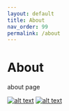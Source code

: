 ```yaml
---
layout: default
title: About 
nav_order: 99
permalink: /about
---
```


# About

about page 

[![alt text][1.1]][1]
[![alt text][2.1]][2]


[1.1]: (images/gu_low.png) 
[2.1]: http://i.imgur.com/P3YfQoD.png (linkedlin icon with padding)



[1]: http://www.github.com/joebd
[2]: http://www.joebd.github.io/websitedraft 


